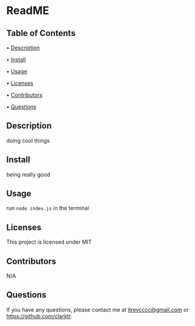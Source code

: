 # ReadME

  ## Table of Contents
  • [Description](##Description)

  • [Install](##Install)

  • [Usage](##Usage)

  • [Licenses](##Licenses)

  • [Contributors](##Contributors)

  • [Questions](##Questions)

  ## Description
  doing cool things
  ## Install
  being really good
  ## Usage
  run ``node index.js`` in the terminal
  ## Licenses
  This project is licensed under
  MIT
  ## Contributors
  N/A
  ## Questions
  If you have any questions, please contact me at itreycccc@gmail.com or https://github.com/clarktr.
